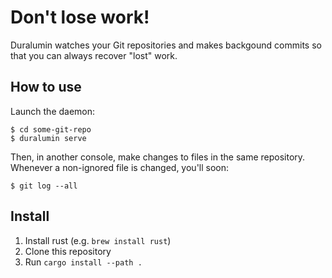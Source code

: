 # Don't lose work!
Duralumin watches your Git repositories and makes backgound commits so that you can always recover "lost" work.

## How to use
Launch the daemon:

```
$ cd some-git-repo
$ duralumin serve
```

Then, in another console, make changes to files in the same repository. Whenever a non-ignored file is changed, you'll soon:

```
$ git log --all
```

## Install

1. Install rust (e.g. `brew install rust`)
2. Clone this repository 
3. Run `cargo install --path .`

